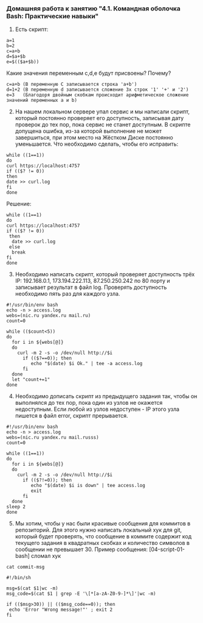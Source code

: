   ### Домашняя работа к занятию "4.1. Командная оболочка Bash: Практические навыки"

1. Есть скрипт:
```
a=1
b=2
c=a+b
d=$a+$b
e=$(($a+$b))
```
Какие значения переменным c,d,e будут присвоены?
Почему?
```
c=a+b (В переменную С записывается строка 'a+b')
d=1+2 (В переменную d записывается сложение 3х строк '1' '+' и '2')
e=3   (Благодоря двойным скобкам происходит арифметическое сложение значений переменных a и b)
```
2. На нашем локальном сервере упал сервис и мы написали скрипт, который постоянно проверяет его доступность, записывая дату проверок до тех пор, пока сервис не станет доступным. В скрипте допущена ошибка, из-за которой выполнение не может завершиться, при этом место на Жёстком Диске постоянно уменьшается. Что необходимо сделать, чтобы его исправить:
```
while ((1==1))
do
curl https://localhost:4757
if (($? != 0))
then
date >> curl.log
fi
done
```

Решение:
```
while ((1==1)
do
curl https://localhost:4757
if (($? != 0))
 then
  date >> curl.log
 else 
  break
fi
done
```
3. Необходимо написать скрипт, который проверяет доступность трёх IP: 192.168.0.1, 173.194.222.113, 87.250.250.242 по 80 порту и записывает результат в файл log. Проверять доступность необходимо пять раз для каждого узла.
```
#!/usr/bin/env bash
echo -n > access.log
webs=(nic.ru yandex.ru mail.ru)
count=0

while (($count<5))
do
  for i in ${webs[@]}
  do
    curl -m 2 -s -o /dev/null http://$i     
      if (($?==0)); then
         echo "$(date) $i Ok." | tee -a access.log
      fi
  done
  let "count+=1"
done
```
4. Необходимо дописать скрипт из предыдущего задания так, чтобы он выполнялся до тех пор, пока один из узлов не окажется недоступным. Если любой из узлов недоступен - IP этого узла пишется в файл error, скрипт прерывается.
```
#!/usr/bin/env bash
echo -n > access.log
webs=(nic.ru yandex.ru mail.russs)
count=0

while ((1==1))
do
  for i in ${webs[@]}
  do
    curl -m 2 -s -o /dev/null http://$i     
      if (($?!=0)); then
         echo "$(date) $i is down" | tee access.log
         exit
      fi
  done
sleep 2
done
```
5. Мы хотим, чтобы у нас были красивые сообщения для коммитов в репозиторий. Для этого нужно написать локальный хук для git, который будет проверять, что сообщение в коммите содержит код текущего задания в квадратных скобках и количество символов в сообщении не превышает 30. Пример сообщения: [04-script-01-bash] сломал хук
```
cat commit-msg

#!/bin/sh

msg=$(cat $1|wc -m)
msg_code=$(cat $1 | grep -E '\[*[a-zA-Z0-9-]*\]'|wc -m)

if (($msg>30)) || (($msg_code==0)); then
 echo 'Error "Wrong message!"' ; exit 2
fi
```
